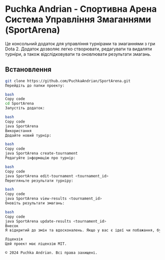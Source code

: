 # Puchka Andrian - Спортивна Арена Система Управління Змаганнями (SportArena)

Це консольний додаток для управління турнірами та змаганнями з гри Dota 2. Додаток дозволяє легко створювати, редагувати та видаляти турніри, а також відслідковувати та оновлювати результати змагань.

## Встановлення

   ```bash
   git clone https://github.com/PuchkaAndrian/SportArena.git
Перейдіть до папки проекту:

bash
Copy code
cd SportArena
Запустіть додаток:

bash
Copy code
java SportArena
Використання
Додайте новий турнір:

bash
Copy code
java SportArena create-tournament
Редагуйте інформацію про турнір:

bash
Copy code
java SportArena edit-tournament <tournament_id>
Перегляньте результати турніру:

bash
Copy code
java SportArena view-results <tournament_id>
Оновіть результати змагань:

bash
Copy code
java SportArena update-results <tournament_id>
Внесок
Я відкритий до змін та вдосконалень. Якщо у вас є ідеї чи побажання, будь ласка, створіть pull request або відкрийте новий issue.

Ліцензія
Цей проект має ліцензію MIT.

© 2024 Puchka Andrian. Всі права захищені.
